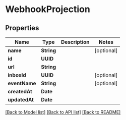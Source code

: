 # WebhookProjection

## Properties
Name | Type | Description | Notes
------------ | ------------- | ------------- | -------------
**name** | **String** |  | [optional] 
**id** | **UUID** |  | 
**url** | **String** |  | 
**inboxId** | **UUID** |  | [optional] 
**eventName** | **String** |  | [optional] 
**createdAt** | **Date** |  | 
**updatedAt** | **Date** |  | 

[[Back to Model list]](../README#documentation-for-models) [[Back to API list]](../README#documentation-for-api-endpoints) [[Back to README]](../README)


